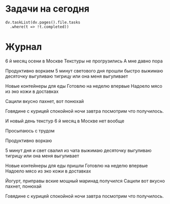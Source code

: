 # Задачи на сегодня
```dataviewjs
dv.taskList(dv.pages().file.tasks 
  .where(t => !t.completed))
```
# Журнал
6 й месяц осени в Москве
Текстуры не прогрузились
А мне давно пора

Продуктивно воркаем
5 минут светового дня прошли быстро
выжимаю десяточку
выгуливаю тигрицу
или она меня выгуливает

Новые контейнеры для еды
Готовлю на неделю впервые
Надоело мясо из эко кожи в доставках

Сацили вкусно пахнет, вот понюхай

Говядине с курицей спокойной ночи
завтра посмотрим что получилось.

И новый день
текстур 6 й месяц в Москве нет вообще

Просыпаюсь с трудом

Продуктивно воркаю

5 минут дня и свет свалил из чата
выжимаю десяточку
выгуливаю тигрицу
или она меня выгуливает

Новые контейнеры для еды пришли
Готовлю на неделю впервые
Надоело мясо из эко кожи в доставках

Йогурт, приправы вские
мощный маринад получился
Сацили вот вкусно пахнет, понюхай

Говядине с курицей спокойной ночи
завтра посмотрим что получилось.